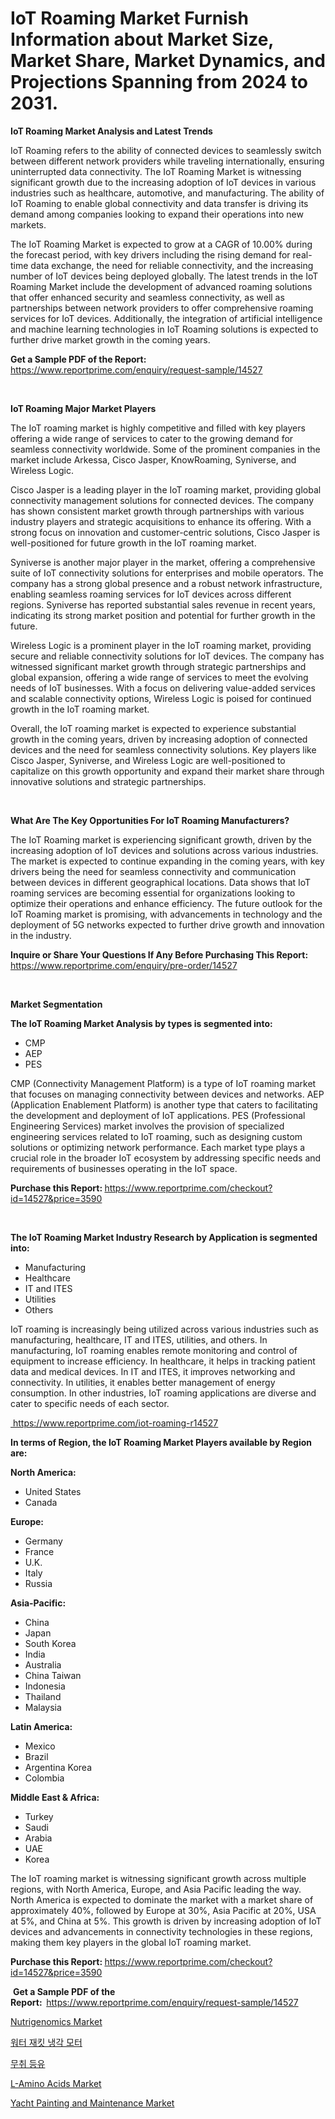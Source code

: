 <p><h1>IoT Roaming Market Furnish Information about Market Size, Market Share, Market Dynamics, and Projections Spanning from 2024 to 2031.</h1></p><p><strong>IoT Roaming Market Analysis and Latest Trends</strong></p>
<p><p>IoT Roaming refers to the ability of connected devices to seamlessly switch between different network providers while traveling internationally, ensuring uninterrupted data connectivity. The IoT Roaming Market is witnessing significant growth due to the increasing adoption of IoT devices in various industries such as healthcare, automotive, and manufacturing. The ability of IoT Roaming to enable global connectivity and data transfer is driving its demand among companies looking to expand their operations into new markets.</p><p>The IoT Roaming Market is expected to grow at a CAGR of 10.00% during the forecast period, with key drivers including the rising demand for real-time data exchange, the need for reliable connectivity, and the increasing number of IoT devices being deployed globally. The latest trends in the IoT Roaming Market include the development of advanced roaming solutions that offer enhanced security and seamless connectivity, as well as partnerships between network providers to offer comprehensive roaming services for IoT devices. Additionally, the integration of artificial intelligence and machine learning technologies in IoT Roaming solutions is expected to further drive market growth in the coming years.</p></p>
<p><strong>Get a Sample PDF of the Report:&nbsp;</strong> <a href="https://www.reportprime.com/enquiry/request-sample/14527">https://www.reportprime.com/enquiry/request-sample/14527</a></p>
<p>&nbsp;</p>
<p><strong>IoT Roaming Major Market Players</strong></p>
<p><p>The IoT roaming market is highly competitive and filled with key players offering a wide range of services to cater to the growing demand for seamless connectivity worldwide. Some of the prominent companies in the market include Arkessa, Cisco Jasper, KnowRoaming, Syniverse, and Wireless Logic.</p><p>Cisco Jasper is a leading player in the IoT roaming market, providing global connectivity management solutions for connected devices. The company has shown consistent market growth through partnerships with various industry players and strategic acquisitions to enhance its offering. With a strong focus on innovation and customer-centric solutions, Cisco Jasper is well-positioned for future growth in the IoT roaming market.</p><p>Syniverse is another major player in the market, offering a comprehensive suite of IoT connectivity solutions for enterprises and mobile operators. The company has a strong global presence and a robust network infrastructure, enabling seamless roaming services for IoT devices across different regions. Syniverse has reported substantial sales revenue in recent years, indicating its strong market position and potential for further growth in the future.</p><p>Wireless Logic is a prominent player in the IoT roaming market, providing secure and reliable connectivity solutions for IoT devices. The company has witnessed significant market growth through strategic partnerships and global expansion, offering a wide range of services to meet the evolving needs of IoT businesses. With a focus on delivering value-added services and scalable connectivity options, Wireless Logic is poised for continued growth in the IoT roaming market.</p><p>Overall, the IoT roaming market is expected to experience substantial growth in the coming years, driven by increasing adoption of connected devices and the need for seamless connectivity solutions. Key players like Cisco Jasper, Syniverse, and Wireless Logic are well-positioned to capitalize on this growth opportunity and expand their market share through innovative solutions and strategic partnerships.</p></p>
<p>&nbsp;</p>
<p><strong>What Are The Key Opportunities For IoT Roaming Manufacturers?</strong></p>
<p><p>The IoT Roaming market is experiencing significant growth, driven by the increasing adoption of IoT devices and solutions across various industries. The market is expected to continue expanding in the coming years, with key drivers being the need for seamless connectivity and communication between devices in different geographical locations. Data shows that IoT roaming services are becoming essential for organizations looking to optimize their operations and enhance efficiency. The future outlook for the IoT Roaming market is promising, with advancements in technology and the deployment of 5G networks expected to further drive growth and innovation in the industry.</p></p>
<p><strong>Inquire or Share Your Questions If Any Before Purchasing This Report:</strong> <a href="https://www.reportprime.com/enquiry/pre-order/14527">https://www.reportprime.com/enquiry/pre-order/14527</a></p>
<p>&nbsp;</p>
<p><strong>Market Segmentation</strong></p>
<p><strong>The IoT Roaming Market Analysis by types is segmented into:</strong></p>
<p><ul><li>CMP</li><li>AEP</li><li>PES</li></ul></p>
<p><p>CMP (Connectivity Management Platform) is a type of IoT roaming market that focuses on managing connectivity between devices and networks. AEP (Application Enablement Platform) is another type that caters to facilitating the development and deployment of IoT applications. PES (Professional Engineering Services) market involves the provision of specialized engineering services related to IoT roaming, such as designing custom solutions or optimizing network performance. Each market type plays a crucial role in the broader IoT ecosystem by addressing specific needs and requirements of businesses operating in the IoT space.</p></p>
<p><strong>Purchase this Report:&nbsp;</strong><a href="https://www.reportprime.com/checkout?id=14527&price=3590">https://www.reportprime.com/checkout?id=14527&price=3590</a></p>
<p>&nbsp;</p>
<p><strong>The IoT Roaming Market Industry Research by Application is segmented into:</strong></p>
<p><ul><li>Manufacturing</li><li>Healthcare</li><li>IT and ITES</li><li>Utilities</li><li>Others</li></ul></p>
<p><p>IoT roaming is increasingly being utilized across various industries such as manufacturing, healthcare, IT and ITES, utilities, and others. In manufacturing, IoT roaming enables remote monitoring and control of equipment to increase efficiency. In healthcare, it helps in tracking patient data and medical devices. In IT and ITES, it improves networking and connectivity. In utilities, it enables better management of energy consumption. In other industries, IoT roaming applications are diverse and cater to specific needs of each sector.</p></p>
<p><a href="https://www.reportprime.com/iot-roaming-r14527">&nbsp;https://www.reportprime.com/iot-roaming-r14527</a></p>
<p><strong>In terms of Region, the IoT Roaming Market Players available by Region are:</strong></p>
<p>
    <p> <strong> North America: </strong>
        <ul>
            <li>United States</li>
            <li>Canada</li>
        </ul>
        </p> 
    <p> <strong> Europe: </strong>
        <ul>
            <li>Germany</li>
            <li>France</li>
            <li>U.K.</li>
            <li>Italy</li>
            <li>Russia</li>
        </ul>
        </p> 
    <p> <strong> Asia-Pacific: </strong>
        <ul>
            <li>China</li>
            <li>Japan</li>
            <li>South Korea</li>
            <li>India</li>
            <li>Australia</li>
            <li>China Taiwan</li>
            <li>Indonesia</li>
            <li>Thailand</li>
            <li>Malaysia</li>
        </ul>
        </p> 
    <p> <strong> Latin America: </strong>
        <ul>
            <li>Mexico</li>
            <li>Brazil</li>
            <li>Argentina Korea</li>
            <li>Colombia</li>
        </ul>
        </p> 
    <p> <strong> Middle East & Africa: </strong>
        <ul>
            <li>Turkey</li>
            <li>Saudi</li>
            <li>Arabia</li>
            <li>UAE</li>
            <li>Korea</li>
        </ul>
    </p>
    </p>
<p><p>The IoT roaming market is witnessing significant growth across multiple regions, with North America, Europe, and Asia Pacific leading the way. North America is expected to dominate the market with a market share of approximately 40%, followed by Europe at 30%, Asia Pacific at 20%, USA at 5%, and China at 5%. This growth is driven by increasing adoption of IoT devices and advancements in connectivity technologies in these regions, making them key players in the global IoT roaming market.</p></p>
<p><strong>Purchase this Report: </strong><a href="https://www.reportprime.com/checkout?id=14527&price=3590">https://www.reportprime.com/checkout?id=14527&price=3590</a></p>
<p>&nbsp;<strong>Get a Sample PDF of the Report:&nbsp;&nbsp;</strong><a href="https://www.reportprime.com/enquiry/request-sample/14527">https://www.reportprime.com/enquiry/request-sample/14527</a></p>
<p><strong></strong></p>
<p><p><a href="https://github.com/wusalecollins540tpqoz/Market-Research-Report-List-2/blob/main/nutrigenomics-market.md">Nutrigenomics Market</a></p><p><a href="https://github.com/royErdmtyan906778/Market-Research-Report-List-1/blob/main/355005375430.md">워터 재킷 냉각 모터</a></p><p><a href="https://github.com/valroy852/Market-Research-Report-List-1/blob/main/178011475431.md">무취 등유</a></p><p><a href="https://www.linkedin.com/pulse/l-amino-acids-market-furnishes-information-share-trends-mybde">L-Amino Acids Market</a></p><p><a href="https://github.com/kathiaseamanalvaradovlprc2h/Market-Research-Report-List-2/blob/main/yacht-painting-and-maintenance-market.md">Yacht Painting and Maintenance Market</a></p></p>